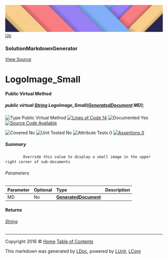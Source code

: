 ![](../Content/LDoc-banner-small.png "")
[Up](SolutionMarkdownGenerator.md)

### SolutionMarkdownGenerator
[View Source](../Markdown/Generators/SolutionMarkdownGenerator.cs)

# LogoImage_Small

#### Public Virtual Method

##### public virtual <a href="https://msdn.microsoft.com/en-us/library/system.string.aspx" alt="">String</a> LogoImage_Small(<strong><a href="GeneratedDocument.md" alt="">GeneratedDocument</a></strong> MD);

![Type Public Virtual Method](http://b.repl.ca/v1/Type-Public%20Virtual%20Method-Blue.png "") [![Lines of Code 14](http://b.repl.ca/v1/Lines%20of%20Code-14-blue.png "")](../Markdown/Generators/SolutionMarkdownGenerator.cs#L461)    ![Documented Yes](http://b.repl.ca/v1/Documented-Yes-brightgreen.png "") [![Source Code Available](http://b.repl.ca/v1/Source%20Code-Available-brightgreen.png "")](../Markdown/Generators/SolutionMarkdownGenerator.cs#L461)

![Covered No](http://b.repl.ca/v1/Covered-No-red.png "") ![Unit Tested No](http://b.repl.ca/v1/Unit%20Tested-No-lightgrey.png "") ![Attribute Tests 0](http://b.repl.ca/v1/Attribute%20Tests-0-lightgrey.png "") [![Assertions 0](http://b.repl.ca/v1/Assertions-0-lightgrey.png "")](../Markdown/Generators/SolutionMarkdownGenerator.cs)

##### Summary

            Override this value to display a small image in the upper right corner of sub-documents
            

###### Parameters

Parameter | Optional | Type | Description
:---  | :---  | :---  | :--- 
MD | No | **[GeneratedDocument](GeneratedDocument.md)** | 


#### Returns

###### [String](https://msdn.microsoft.com/en-us/library/system.string.aspx)



---

Copyright 2016 &copy; [Home](../../README.md) [Table of Contents](../../TableOfContents.md)

This markdown was generated by [LDoc](https://github.com/CodeSingularity/LDoc), powered by [LUnit](https://github.com/CodeSingularity/LUnit), [LCore](https://github.com/CodeSingularity/LCore)
